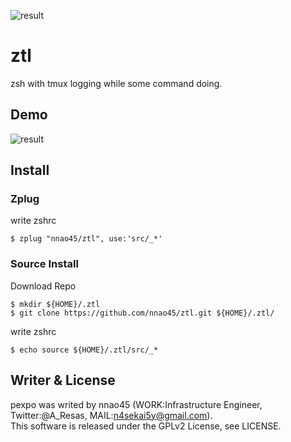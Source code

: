 ![result](https://github.com/nnao45/ztl/blob/master/ztl_logo.gif)

# ztl
zsh with tmux logging while some command doing.

## Demo

![result](https://github.com/nnao45/naoGifRepo/blob/master/ztl04.gif)

## Install

### Zplug

write zshrc

```
$ zplug "nnao45/ztl", use:'src/_*' 
```

### Source Install

Download Repo

```
$ mkdir ${HOME}/.ztl
$ git clone https://github.com/nnao45/ztl.git ${HOME}/.ztl/
```

write zshrc

```
$ echo source ${HOME}/.ztl/src/_*
```

## Writer & License
pexpo was writed by nnao45 (WORK:Infrastructure Engineer, Twitter:@A_Resas, MAIL:n4sekai5y@gmail.com).  
This software is released under the GPLv2 License, see LICENSE.
